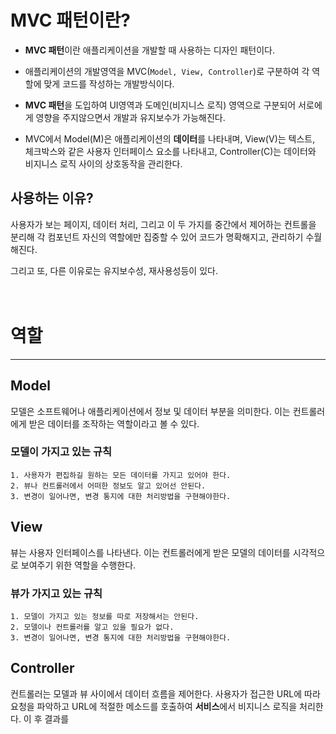 # MVC 패턴이란?

* **MVC 패턴**이란 애플리케이션을 개발할 때 사용하는 디자인 패턴이다.
  
* 애플리케이션의 개발영역을 MVC(```Model, View, Controller```)로 구분하여 각 역할에 맞게 코드를 작성하는 개발방식이다.

* **MVC 패턴**을 도입하여 UI영역과 도메인(비지니스 로직) 영역으로 구분되어 서로에게 영향을 주지않으면서 개발과 유지보수가 가능해진다.

* MVC에서 Model(M)은 애플리케이션의 **데이터**를 나타내며, View(V)는 텍스트, 체크박스와 같은 사용자 인터페이스 요소를 나타내고, Controller(C)는 데이터와 비지니스 로직 사이의 상호동작을 관리한다.

## 사용하는 이유?

사용자가 보는 페이지, 데이터 처리, 그리고 이 두 가지를 중간에서 제어하는 컨트롤을 분리해 각 컴포넌트 자신의 역할에만 집중할 수 있어 코드가 명확해지고, 관리하기 수월해진다.

그리고 또, 다른 이유로는 유지보수성, 재사용성등이 있다.  
<br></br>
# 역할
- - -

## Model

모델은 소프트웨어나 애플리케이션에서 정보 및 데이터 부분을 의미한다. 
이는 컨트롤러에게 받은 데이터를 조작하는 역할이라고 볼 수 있다. 

### 모델이 가지고 있는 규칙

```
1. 사용자가 편집하길 원하는 모든 데이터를 가지고 있어야 한다.   
2. 뷰나 컨트롤러에서 어떠한 정보도 알고 있어선 안된다.
3. 변경이 일어나면, 변경 통지에 대한 처리방법을 구현해야한다.
```

## View

뷰는 사용자 인터페이스를 나타낸다. 이는 컨트롤러에게 받은 모델의 데이터를 시각적으로 보여주기 위한 역할을 수행한다.

### 뷰가 가지고 있는 규칙

```
1. 모델이 가지고 있는 정보를 따로 저장해서는 안된다.
2. 모델이나 컨트롤러를 알고 있을 필요가 없다.  
3. 변경이 일어나면, 변경 통지에 대한 처리방법을 구현해야한다.
```

## Controller

컨트롤러는 모델과 뷰 사이에서 데이터 흐름을 제어한다. 사용자가 접근한 URL에 따라 요청을 파악하고 URL에 적절한 메소드를 호출하여 **서비스**에서 비지니스 로직을 처리한다. 이 후 결과를  
